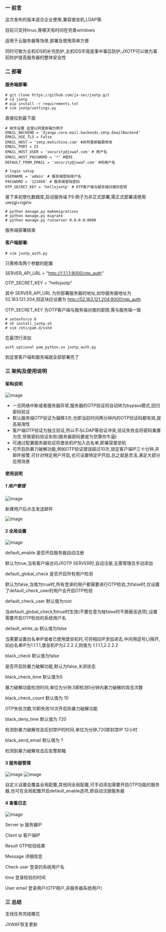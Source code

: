 ### 一 前言

这次发布的版本适合企业使用,兼容堡垒机,LDAP等.

目前只支持linux,等哪天有时间在完善windows

适用于云服务器等场景,部署及使用简单方便

同时可做为主机IDS的补充防护,主机IDS毕竟是事中事后防护,JXOTP可以做为事前防护提高服务器的整体安全性


### 二 部署

#### 服务端部署:



```
# git clone https://github.com/jx-sec/jxotp.git
# cd jxotp
# pip install -r requirements.txt
# vim jxotp/settings.py
```
直接拉到最下面

```
# 邮件设置 这里以阿里邮箱为例子
EMAIL_BACKEND = 'django.core.mail.backends.smtp.EmailBackend'
EMAIL_USE_TLS = False
EMAIL_HOST = 'smtp.mxhichina.com' #非阿里邮箱需修改
EMAIL_PORT = 25
EMAIL_HOST_USER = 'security@jxwaf.com' # 用户名
EMAIL_HOST_PASSWORD = '*' #密码
DEFAULT_FROM_EMAIL = 'security@jxwaf.com' #同用户名

# login setup
USERNAME = 'admin' # 服务端登陆用户名
PASSWORD = '123456' # 服务端登陆密码
OTP_SECRET_KEY = 'hellojxotp' # OTP客户端与服务端对接的密钥
```
接下来初使化数据库,启动服务端 PS:例子为非正式部署,需正式部署请使用uwsgi+nginx

```
# python manage.py makemigrations
# python manage.py migrate
# python manage.py runserver 0.0.0.0:8000
```
服务端部署结束

#### 客户端部署:

```
# vim jxotp_auth.py
```
只需修改两个参数的配置

SERVER_API_URL = "http://1.1.1.1:8000/otp_auth"

OTP_SECRET_KEY = "hellojxotp"

其中 SERVER_API_URL 为你部署服务器的地址,如你服务器地址为
52.163.121.204,则这块应设置为 http://52.163.121.204:8000/otp_auth

OTP_SECRET_KEY 为OTP客户端与服务端对接的密钥,需与服务端一致


```
# setenforce 0 
# sh install_jxotp.sh
# vim /etc/pam.d/sshd
```

在最顶行添加
```
auth optional pam_python.so jxotp_auth.py
```
到这里客户端和服务端就全部部署完了


### 三 架构及使用说明

#### 架构说明
![image](754B923FD8BB4FB4B01927D35D41BBB2)

- 一旦网络中断或者服务器异常,服务器的OTP验证将自动转为bypass模式,回归密码验证
- 默认服务端OTP验证为偏移3次,也即当前时间两分钟内的OTP验证码都有效,提高易用性
- 客户端OTP验证为独立验证,所以不与LDAP等验证冲突,验证失败会将密码重置为空,导致密码验证失败(服务器密码要是为空算你牛逼)
- 可通过配置服务器验证将堡垒机IP加入白名单,即兼容堡垒机
- 可开启防暴力破解功能,例如OTP验证错误超过10次,锁定客户端IP三十分钟,并邮件报警,可针对特定用户开启,也可设置特定IP开启,总之就是灵活,满足大部分应用场景

#### 使用说明

##### 1 用户管理
![image](FC2F6F0E3C794BD288637C421B45AF8E)

新建用户后点击发送邮件

![image](AFB7DEEC6FC64AF8BA421212766F5F84)

#### 2 全局设置
![image](9704C98AD648454FBA6C0DAE164A6C34)

default_enable  是否开启服务器自动注册

默认为true,当有客户端访问JXOTP SERVER时,自动注册,无需管理员手动添加

default_global_check 是否开启所有用户检测 

默认为false,当值为true时,所有登录的用户都需要进行OTP检验,为false时,仅设置了default_check_user的用户会开启OTP检验

default_check_user  默认值为root 

当default_global_check为true时生效(不要在意为啥false时不屏蔽该选项),设置需要开启OTP检验的系统用户名

default_white_ip 默认值为false

当需要设置白名单IP或者已使用堡垒机时,可将相应IP添加进去,中间用逗号(,)隔开,如白名单IP为1.1.1.1,堡垒机IP为2.2.2.2,则值为  1.1.1.1,2.2.2.2

black_check  默认值为false

是否开启防暴力破解功能,默认为false,关闭状态

black_check_time 默认值为5

暴力破解功能检测时间,单位为分钟,5即检测5分钟内暴力破解的攻击次数

black_check_count 默认值为 10

OTP失败次数,10即失败10次开启防暴力破解功能

black_deny_time  默认值为 720

检测到暴力破解攻击后封禁IP的时间,单位为分钟,720即封禁IP 12小时

black_send_email  默认值为  ?

检测到暴力破解攻击后告警邮箱

#### 3 服务器管理

![image](D076AEB0966140D5852061C514E915DC)
![image](A5718EA4D9D74C159D64585299C85AD2)

自定义设置会覆盖全局配置,其他同全局配置,可手动添加需要开启OTP功能的服务器,也可在全局配置开启default_enable选项,即自动注册服务器

#### 4 查看日志

![image](385CDEDC52D34DE2BC5AE031CB0C6A2E)

Server ip   服务器IP

Client ip   客户端IP 

Result     OTP校验结果

Message  详细信息

Check user  登录的系统用户名

time   登录校验的时间

User email  登录用户(OTP用户,非服务器系统用户)



### 三 总结

支线任务完结撒花

JXWAF恢复更新